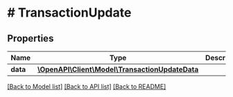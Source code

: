# # TransactionUpdate

## Properties

Name | Type | Description | Notes
------------ | ------------- | ------------- | -------------
**data** | [**\OpenAPI\Client\Model\TransactionUpdateData**](TransactionUpdateData.md) |  |

[[Back to Model list]](../../README.md#models) [[Back to API list]](../../README.md#endpoints) [[Back to README]](../../README.md)
